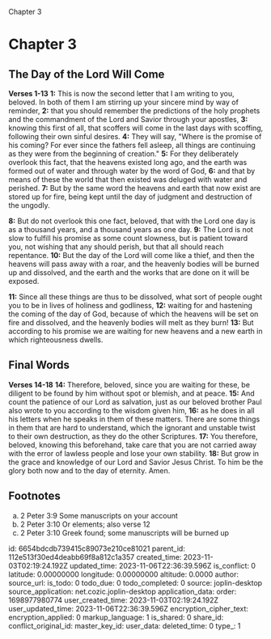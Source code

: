 Chapter 3

# Chapter 3

## The Day of the Lord Will Come

**Verses 1-13**
**1:** This is now the second letter that I am writing to you, beloved. In both of them I am stirring up your sincere mind by way of reminder,
**2:** that you should remember the predictions of the holy prophets and the commandment of the Lord and Savior through your apostles,
**3:** knowing this first of all, that scoffers will come in the last days with scoffing, following their own sinful desires.
**4:** They will say, "Where is the promise of his coming? For ever since the fathers fell asleep, all things are continuing as they were from the beginning of creation."
**5:** For they deliberately overlook this fact, that the heavens existed long ago, and the earth was formed out of water and through water by the word of God,
**6:** and that by means of these the world that then existed was deluged with water and perished.
**7:** But by the same word the heavens and earth that now exist are stored up for fire, being kept until the day of judgment and destruction of the ungodly.

**8:** But do not overlook this one fact, beloved, that with the Lord one day is as a thousand years, and a thousand years as one day.
**9:** The Lord is not slow to fulfill his promise as some count slowness, but is patient toward you, not wishing that any should perish, but that all should reach repentance.
**10:** But the day of the Lord will come like a thief, and then the heavens will pass away with a roar, and the heavenly bodies will be burned up and dissolved, and the earth and the works that are done on it will be exposed.

**11:** Since all these things are thus to be dissolved, what sort of people ought you to be in lives of holiness and godliness,
**12:** waiting for and hastening the coming of the day of God, because of which the heavens will be set on fire and dissolved, and the heavenly bodies will melt as they burn!
**13:** But according to his promise we are waiting for new heavens and a new earth in which righteousness dwells.

## Final Words

**Verses 14-18**
**14:** Therefore, beloved, since you are waiting for these, be diligent to be found by him without spot or blemish, and at peace.
**15:** And count the patience of our Lord as salvation, just as our beloved brother Paul also wrote to you according to the wisdom given him,
**16:** as he does in all his letters when he speaks in them of these matters. There are some things in them that are hard to understand, which the ignorant and unstable twist to their own destruction, as they do the other Scriptures.
**17:** You therefore, beloved, knowing this beforehand, take care that you are not carried away with the error of lawless people and lose your own stability.
**18:** But grow in the grace and knowledge of our Lord and Savior Jesus Christ. To him be the glory both now and to the day of eternity. Amen.

## Footnotes

<ol type='a'>
	<li>2 Peter 3:9 Some manuscripts on your account</li>
	<li>2 Peter 3:10 Or elements; also verse 12</li>
	<li>2 Peter 3:10 Greek found; some manuscripts will be burned up</li>
</ol>


id: 6654bdcdb739415c89073e210ce81021
parent_id: 112e513f30ed4deabb69f8a812c1a357
created_time: 2023-11-03T02:19:24.192Z
updated_time: 2023-11-06T22:36:39.596Z
is_conflict: 0
latitude: 0.00000000
longitude: 0.00000000
altitude: 0.0000
author: 
source_url: 
is_todo: 0
todo_due: 0
todo_completed: 0
source: joplin-desktop
source_application: net.cozic.joplin-desktop
application_data: 
order: 1698977980774
user_created_time: 2023-11-03T02:19:24.192Z
user_updated_time: 2023-11-06T22:36:39.596Z
encryption_cipher_text: 
encryption_applied: 0
markup_language: 1
is_shared: 0
share_id: 
conflict_original_id: 
master_key_id: 
user_data: 
deleted_time: 0
type_: 1